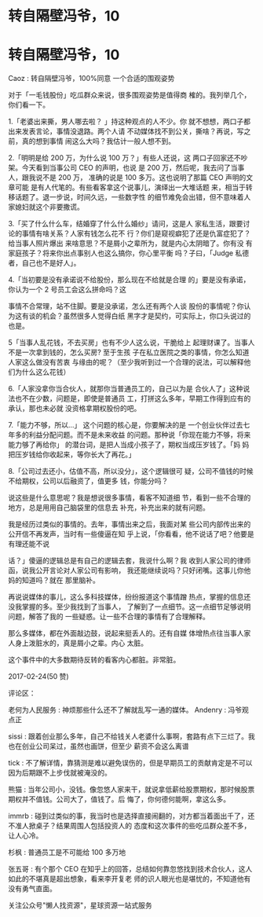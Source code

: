 # 转自隔壁冯爷，10

# 转自隔壁冯爷，10

Caoz : 转自隔壁冯爷，100%同意 一个合适的围观姿势

对于「一毛钱股份」吃瓜群众来说，很多围观姿势是值得商 榷的。我列举几个，你们看一下。

1.「老婆出来撕，男人哪去啦？ 」持这种观点的人不少。你 就不想想，两口子都出来发表言论，事情没退路。两个人请 不动媒体找不到公关，撕啥？再说，写之前，真的想到事情 闹这么大吗？我估计一般人想不到。

2.「明明是给 200 万，为什么说 100 万？」有些人还说，这 两口子回家还不吵架。今天看到当事公司 CEO 的声明，也说 是 200 万，然后呢，我去问了当事人，跟我说不是 200 万， 准确的说是 100 多万。这也说明了那篇 CEO 声明的文章可能 是有人代笔的。有些看客拿这个说事儿，演绎出一大堆话题 来，相当于转移话题了。退一步说，时间久远，一些数字性 的细节难免会出错，但不意味着人家媳妇就这个非要撒谎。

3.「买了什么什么车，结婚穿了什么什么婚纱」请问，这是人 家私生活，跟要讨论的事情有啥关系？人家有钱怎么花不 行？你们是窥视癖犯了还是仇富症犯了？给当事人照片爆出 来啥意思？不是屑小之辈所为，就是内心太阴暗了。你有没 有家庭孩子？将来你出点事别人也这么搞你，你心里平衡 吗？子曰，「Judge 私德者，自己也不是好人」。

4.「当初要是没有承诺说不给股份，那么现在不给就是合理 的」要是没有承诺，你认为一个 2 号员工会这么拼命吗？这

事情不合常理，站不住脚。要是没承诺，怎么还有两个人谈 股份的事情呢？你认为这有谈的机会？虽然很多人觉得白纸 黑字才是契约，可实际上，你口头说过的也是。

5「当事人乱花钱，不去买房」也有不少人这么说，干脆给上 起理财课了。当事人不是一次拿到钱的，怎么买房? 至于生孩 子在私立医院之类的事情，你怎么知道人家这么做没有苦衷 与缘由的呢？（至少我听到过一个合理的说法，可以解释他 们为什么这么花钱）

6.「人家没拿你当合伙人，就那你当普通员工的，自己以为是 合伙人了」这种说法也不在少数，问题是，即使是普通员 工，打拼这么多年，早期工作得到应有的承认，那也未必就 没资格拿期权股份的吧。

7.「能力不够，所以…」 这个问题的核心是，你要解决的是 一个创业伙伴过去七年多的利益分配问题。而不是未来收益 的问题。那种说「你现在能力不够，将来能力够了再给你」 的潜台词，是把人当成小孩子了，期权当成压岁钱了。「妈 妈把压岁钱给你收起来，等你长大了再花。」

8.「公司过去还小，估值不高，所以没分」，这个逻辑很可 疑，公司不值钱的时候不给期权，公司以后融资了，值更多 钱，你能分吗？

说这些是什么意思呢？我是想说很多事情，看客不知道细 节，看到一些不合理的地方，总是用用自己脑袋里的信息去 补充，补充出来的就有问题。

我是经历过类似的事情的。去年，事情出来之后，我面对某 些公司内部传出来的公开信不再发声，当时有一些傻逼在知 乎上说，「你看看，他不说话了吧？他要是有理还能不说

话？」傻逼的逻辑总是有自己的逻辑去套，我说什么啊？我 收到人家公司的律师函，说我公开言论对人家公司有影响， 我还能继续说吗？只好闭嘴。这事儿你他妈的知道吗？就在 那里脑补。

再说说媒体的事儿，这么多科技媒体，纷纷报道这个事情蹭 热点，掌握的信息还没我掌握的多。至少我找到了当事人， 了解到了一点细节。这一点细节足够说明问题，解答了我的 一些疑惑。让一些不合理的事情有了合理解释。

那么多媒体，都在外面敲边鼓，说起来挺丢人的。还有自媒 体增热点往当事人家人身上泼脏水的，真是屑小之辈。内心 太脏。

这个事件中的大多数期待反转的看客内心都脏。非常脏。

2017-02-24(50 赞)

评论区：

老何为人民服务 : 神烦那些什么还不了解就乱写一通的媒体。 Andenry : 冯爷观点正

sissi : 跟着创业那么多年，自己不给钱关人老婆什么事啊，套路有点下三烂了。我也在创业公司呆过，虽然也画饼，但至少 薪资不会这么离谱

tick : 不了解详情，靠猜测是难以避免误伤的，但是早期员工的贡献肯定是不可以因为后期跟不上步伐就被淹没的。

熊猫 : 当年公司小，没钱。像忽悠人家来干，就说拿低薪给股票期权，那时候股票期权并不值钱。公司大了，值钱了。后 悔了，你何德何能啊，拿这么多。

immrb : 碰到过类似的事，我当时也是选择直接闹翻的，对方都当着面出千了，还不准人掀桌子？结果周围人包括投资人的 态度和这次事件的些吃瓜群众差不多，让人心冷。

杉枫 : 普通员工是不可能给 100 多万地

张五哥 : 有个那个 CEO 在知乎上的回答，总结如何靠忽悠找到技术合伙人，这人如此的不堪真是超出想象，看来李开复老 师的识人眼光也是堪忧的，不知道他有没有勇气直面。

关注公众号"懒人找资源"，星球资源一站式服务
